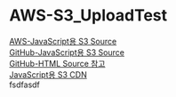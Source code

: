 # AWS-S3_UploadTest
[AWS-JavaScript용 S3 Source](https://docs.aws.amazon.com/ko_kr/sdk-for-javascript/v2/developer-guide/s3-examples.html)   
[GitHub-JavaScript용 S3 Source](https://github.com/awsdocs/aws-doc-sdk-examples/blob/master/javascript/example_code/s3/s3_photoExample.js)   
[GitHub-HTML Source 참고](https://github.com/awsdocs/aws-doc-sdk-examples/blob/master/javascript/example_code/s3/s3_photoExample.html)   
[JavaScript용 S3 CDN](https://docs.aws.amazon.com/ko_kr/AWSJavaScriptSDK/latest/index.html)      
fsdfasdf
